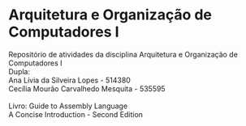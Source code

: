 # Arquitetura e Organização de Computadores I
Repositório de atividades da disciplina Arquitetura e Organização de Computadores I <br/>
Dupla: <br/>
Ana Lívia da Silveira Lopes - 514380 <br/>
Cecília Mourão Carvalhedo Mesquita - 535595 <br/>
<br/>
Livro: Guide to Assembly Language  <br/>
A Concise Introduction - Second Edition <br/>
